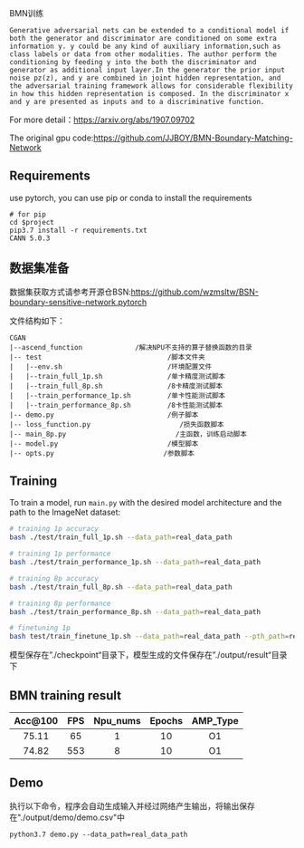 BMN训练

```
Generative adversarial nets can be extended to a conditional model if both the generator and discriminator are conditioned on some extra information y. y could be any kind of auxiliary information,such as class labels or data from other modalities. The author perform the conditioning by feeding y into the both the discriminator and generator as additional input layer.In the generator the prior input noise pz(z), and y are combined in joint hidden representation, and the adversarial training framework allows for considerable flexibility in how this hidden representation is composed. In the discriminator x and y are presented as inputs and to a discriminative function.
```

For more detail：https://arxiv.org/abs/1907.09702

The original gpu code:https://github.com/JJBOY/BMN-Boundary-Matching-Network

## Requirements

use pytorch, you can use pip or conda to install the requirements

```
# for pip
cd $project
pip3.7 install -r requirements.txt
CANN 5.0.3
```



## 数据集准备

数据集获取方式请参考开源仓BSN:https://github.com/wzmsltw/BSN-boundary-sensitive-network.pytorch

文件结构如下：


```
CGAN
|--ascend_function             /解决NPU不支持的算子替换函数的目录
|-- test                               /脚本文件夹
|   |--env.sh                          /环境配置文件
|   |--train_full_1p.sh                /单卡精度测试脚本
|   |--train_full_8p.sh                /8卡精度测试脚本
|   |--train_performance_1p.sh         /单卡性能测试脚本
|   |--train_performance_8p.sh         /8卡性能测试脚本
|-- demo.py                            /例子脚本
|-- loss_function.py                      /损失函数脚本
|-- main_8p.py                           /主函数，训练启动脚本
|-- model.py                           /模型脚本
|-- opts.py                           /参数脚本
```



## Training

To train a model, run `main.py` with the desired model architecture and the path to the ImageNet dataset:

```bash
# training 1p accuracy
bash ./test/train_full_1p.sh --data_path=real_data_path

# training 1p performance
bash ./test/train_performance_1p.sh --data_path=real_data_path

# training 8p accuracy
bash ./test/train_full_8p.sh --data_path=real_data_path

# training 8p performance
bash ./test/train_performance_8p.sh --data_path=real_data_path

# finetuning 1p 
bash test/train_finetune_1p.sh --data_path=real_data_path --pth_path=real_pre_train_model_path
```

模型保存在”./checkpoint“目录下，模型生成的文件保存在”./output/result“目录下

## BMN training result

| Acc@100    | FPS       | Npu_nums | Epochs   | AMP_Type |
| :------: | :------:  | :------: | :------: | :------: |
| 75.11    | 65         | 1        | 10       | O1       |
| 74.82    | 553       | 8        | 10       | O1       |

## Demo

执行以下命令，程序会自动生成输入并经过网络产生输出，将输出保存在"./output/demo/demo.csv"中
```
python3.7 demo.py --data_path=real_data_path
```

